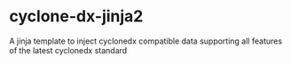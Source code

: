 # cyclone-dx-jinja2
A jinja template to inject cyclonedx compatible data supporting all features of the latest cyclonedx standard
